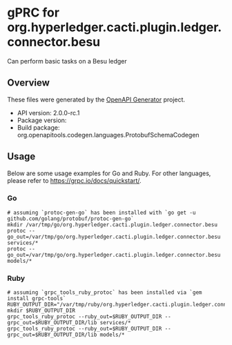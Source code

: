 # gPRC for org.hyperledger.cacti.plugin.ledger.connector.besu

Can perform basic tasks on a Besu ledger

## Overview
These files were generated by the [OpenAPI Generator](https://openapi-generator.tech) project.

- API version: 2.0.0-rc.1
- Package version: 
- Build package: org.openapitools.codegen.languages.ProtobufSchemaCodegen

## Usage

Below are some usage examples for Go and Ruby. For other languages, please refer to https://grpc.io/docs/quickstart/.

### Go
```
# assuming `protoc-gen-go` has been installed with `go get -u github.com/golang/protobuf/protoc-gen-go`
mkdir /var/tmp/go/org.hyperledger.cacti.plugin.ledger.connector.besu
protoc --go_out=/var/tmp/go/org.hyperledger.cacti.plugin.ledger.connector.besu services/*
protoc --go_out=/var/tmp/go/org.hyperledger.cacti.plugin.ledger.connector.besu models/*
```

### Ruby
```
# assuming `grpc_tools_ruby_protoc` has been installed via `gem install grpc-tools`
RUBY_OUTPUT_DIR="/var/tmp/ruby/org.hyperledger.cacti.plugin.ledger.connector.besu"
mkdir $RUBY_OUTPUT_DIR
grpc_tools_ruby_protoc --ruby_out=$RUBY_OUTPUT_DIR --grpc_out=$RUBY_OUTPUT_DIR/lib services/*
grpc_tools_ruby_protoc --ruby_out=$RUBY_OUTPUT_DIR --grpc_out=$RUBY_OUTPUT_DIR/lib models/*
```
